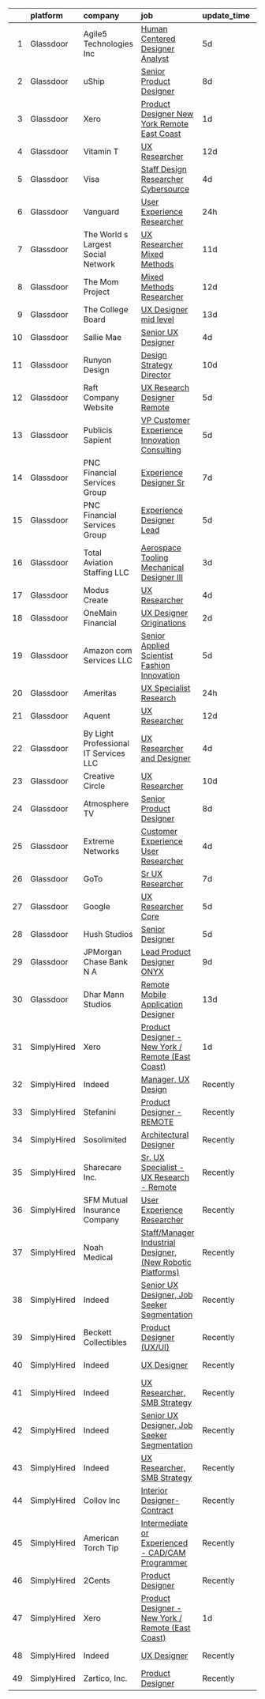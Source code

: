 

|    | platform    | company                               | job                                                                                                                                                                                                                                                                                                                                                                                                                                                                                                                                                                                                                                                                                                                                                                                                                                                                                                                                                                                                                                                                                                                                                                                                                                                                                                                                                                                                                                                                                                                                                                                          | update_time   | location                  |
|---:|:------------|:--------------------------------------|:---------------------------------------------------------------------------------------------------------------------------------------------------------------------------------------------------------------------------------------------------------------------------------------------------------------------------------------------------------------------------------------------------------------------------------------------------------------------------------------------------------------------------------------------------------------------------------------------------------------------------------------------------------------------------------------------------------------------------------------------------------------------------------------------------------------------------------------------------------------------------------------------------------------------------------------------------------------------------------------------------------------------------------------------------------------------------------------------------------------------------------------------------------------------------------------------------------------------------------------------------------------------------------------------------------------------------------------------------------------------------------------------------------------------------------------------------------------------------------------------------------------------------------------------------------------------------------------------|:--------------|:--------------------------|
|  1 | Glassdoor   | Agile5 Technologies  Inc              | [Human Centered Designer Analyst](https://www.glassdoor.com/partner/jobListing.htm?pos=122&ao=1136043&s=58&guid=0000018316d5a6d8bcabeadd6a4fad4b&src=GD_JOB_AD&t=SR&vt=w&ea=1&cs=1_7782aa9b&cb=1662535444541&jobListingId=1008109715339&jrtk=3-0-1gcbdb9oi2go6001-1gcbdb9p0ii2i800-b739c3857f8f3cfe-)                                                                                                                                                                                                                                                                                                                                                                                                                                                                                                                                                                                                                                                                                                                                                                                                                                                                                                                                                                                                                                                                                                                                                                                                                                                                                        | 5d            | Clarksburg, WV            |
|  2 | Glassdoor   | uShip                                 | [Senior Product Designer](https://www.glassdoor.com/partner/jobListing.htm?pos=127&ao=1136043&s=58&guid=0000018316d5a6d8bcabeadd6a4fad4b&src=GD_JOB_AD&t=SR&vt=w&ea=1&cs=1_c5849dfb&cb=1662535444541&jobListingId=1008101936157&jrtk=3-0-1gcbdb9oi2go6001-1gcbdb9p0ii2i800-9402fc01b14fa942-)                                                                                                                                                                                                                                                                                                                                                                                                                                                                                                                                                                                                                                                                                                                                                                                                                                                                                                                                                                                                                                                                                                                                                                                                                                                                                                | 8d            | Austin, TX                |
|  3 | Glassdoor   | Xero                                  | [Product Designer   New York   Remote  East Coast ](https://www.glassdoor.com/partner/jobListing.htm?pos=101&ao=1110586&s=58&guid=0000018316d5a6d8bcabeadd6a4fad4b&src=GD_JOB_AD&t=SR&vt=w&cs=1_042c393e&cb=1662535444539&jobListingId=1008119464057&cpc=BAB9AA3F436D8911&jrtk=3-0-1gcbdb9oi2go6001-1gcbdb9p0ii2i800-d42ffd1146131f09--6NYlbfkN0COvs0giDBQSZxCgxtGlP9F2rqb7f8qKMvTQKRfo9Z2aBBfdNwhT-PCbca6Tg6UbePLXSL2kZ8wB6QVlHX3jNKcLB3QdhbnaHtCR8dPv0f5XN7MxS1xg2rPm-swsPuD68rYGuZICUqkSSh1BmczAVfWYENYm4GY3NcwVq0TyWHY8ONw9rx7low6CFFsyZyTqD3aaqxgsjtyJSou2H3yBWlNtWbjzWjQbG5q6qgxYYA2GOh1cyqR0TkXfQxytMZKKQp0qHn3tt397KogAGZ32yftz9y7wBHKUB-J0nzLbUb4Sl1OEvkGHCr-0PWjIyT7Vjf8ZSsIvwfc1p3pkR5fWL-bJPpuphQ89JV5gPyMrHSBBHEWFP2uH8lMYVqYTU9UoOHDYk_u7Li6RAoZzfiyHESN4uoSAVJv817QNA1beG_2UgGgy3pBdO7HCBkENbSqRQy1N1rr0_8cIz6okisfBnMOUoETYEpf-aw2FNa4jGDrY9bCfwqXeygzzWcuhkDiEcnDcGFpNyMhPcdMZc-SeblhICv0jSc5pkOoYWDFDpdCQ7yUcdu9529OfTmbqyhp_mc%3D)                                                                                                                                                                                                                                                                                                                                                                                                                                                                                                                                                                                                                                        | 1d            | Remote                    |
|  4 | Glassdoor   | Vitamin T                             | [UX Researcher](https://www.glassdoor.com/partner/jobListing.htm?pos=111&ao=1110586&s=58&guid=0000018316d5a6d8bcabeadd6a4fad4b&src=GD_JOB_AD&t=SR&vt=w&cs=1_5db0f085&cb=1662535444540&jobListingId=1008094005103&cpc=F4EED0218A761C36&jrtk=3-0-1gcbdb9oi2go6001-1gcbdb9p0ii2i800-7f9475c5c7932d8a--6NYlbfkN0DMrcEu7yrtATojKJA7cEzGQ3FdRGWLh0CZQInL4ECGI6k5tN82kdM0cJmh4vC7Ggg9temFQ244RzG9fJ5s2FNn_IbN-_hRs3DBeFDaPq9nkpC3HmZblHYQE5ETVhiHKQU344ltiYtpK9psEwf2b636qUrcCt_uR5LtVQIlGy7f4vck4gGWCY8SWrbcn5XbJySuq-irhBhGkQje8yMSbVo-NOniRhKmDYuJ-GMaamRyWeNVDnWemGvEW14XLparRb4f3opB60dkvj2dmwCS3vaIUgOWRUS_PYP1oFDOzogZEnMGe4i02nIafZhbdwZvNU3nlZ6JgTNNEXUmDTYfdoNpuRXtejF5xvmOWLeVXCH5gao5Kh8NhIJTV2u-NQyR26Vf8iiVO0rr0C_l9RF9x6lnuxpNigfw_nZmonIaA3NrLTVc4O63cXDi-h0PskeXBay-0J0ggHm0lzAHAOsbwVkSJYefXRwR1JCNuybK1oOa0g%3D%3D)                                                                                                                                                                                                                                                                                                                                                                                                                                                                                                                                                                                                                                                                                                                                                              | 12d           | Menlo Park, CA            |
|  5 | Glassdoor   | Visa                                  | [Staff Design Researcher  Cybersource](https://www.glassdoor.com/partner/jobListing.htm?pos=124&ao=1136043&s=58&guid=0000018316d5a6d8bcabeadd6a4fad4b&src=GD_JOB_AD&t=SR&vt=w&cs=1_188c9173&cb=1662535444541&jobListingId=1008115176003&jrtk=3-0-1gcbdb9oi2go6001-1gcbdb9p0ii2i800-fcbd7dea325d2f0e-)                                                                                                                                                                                                                                                                                                                                                                                                                                                                                                                                                                                                                                                                                                                                                                                                                                                                                                                                                                                                                                                                                                                                                                                                                                                                                        | 4d            | Austin, TX                |
|  6 | Glassdoor   | Vanguard                              | [User Experience Researcher](https://www.glassdoor.com/partner/jobListing.htm?pos=102&ao=1110586&s=58&guid=0000018316d5a6d8bcabeadd6a4fad4b&src=GD_JOB_AD&t=SR&vt=w&cs=1_d49dd12f&cb=1662535444539&jobListingId=1008121347066&cpc=0A88B0016E52E137&jrtk=3-0-1gcbdb9oi2go6001-1gcbdb9p0ii2i800-48d0ebf817f63332--6NYlbfkN0BWQs_M7ZA8XLbIFWVw-PYcVVEPryqVLyWhKaEKPskHy2YkbHyHJDwB5vIJ0eSmX6Zwg47gT901vnKSjAqz5aEtolh9tfxevxeWtdG3HzO1y6TEwl9_Ku18p1ptuXc5qjdZh-ej-vneGEyWRkVGc68UdUMmL1dMo22mv8cVEaFKXaM0qyCXYknZ8Kt9GcFWHaskxOZQpSzsV194aAKBrF2yb050rQ1emn6T9knitslEEHueNJ2Oi_BpO9AHer7tc0JjqeqKbc94HjRgZQDaoY2OwZSNgfmiEIEAhqVevMjuaPZY10uSFmZvbYz8oRmg7DPj3XKjQrLxTTdsXqUNeRooNiBZN2gXrERrWSSUEEbbkZpiL0z2u0i-_JjAwMiX9V0PTVXfe8JDVyhe8y57QKZTfD3rQ97SFoy28xGfcldvO3926on6Lr2bseNWHgnfLd8Q1oGCRZrn5McubGo9w4xv2Mzo70afHOJTbLtgh7Iu4TGd5ZxMFAFxVznOqNkDwrHnAp2HX5rPZrELM5sGf2pftWQYSJPvecIF3w5__5F6K-rmW8FDXbC8JgY7yHr62z6XzerLCIg_tRIkNSoDuX8jNANrc-j5ptU16tFC-LJPbxUWcMzP__KtGPwhfxroKZpWKNg9ZW6P7c4YNzXHcAhNGZoB8tGpxMj1F4W2VnoYQzOfvR4kzvK_KmI6hEJld_AOUKJC1sjGWE_ZI6hvdpVzlcZ9Oecz5Xiv3ly_MPQkeDuVcfDIjAEaYZGBgVnpWWYkMLUwLppFLV4LBSv3wzXqEcRjV_9pFAUcSgdRWNgTn2kPfFwwEnjYXdWsZ-kY-0Sl34l873aCttMasAX_P59cr0Hj4HS2XOh9GLVPuti1W9RTzKtscXggIbnUcE7T_-LECYInmJk_nSQXkkJPwLN7qwDS_6Z-vZv8o0-Q-mYaxp62c6ksNCIpCoydRTlsf__6AE7PGfklR85tKv0JvBjg_UeNNanW_bZE2Fp34jhWjCvyvhmYF4xRz6j2UIcHxzeBPZy3A-wSvIiTmyF4rwulHmbIwE2aSWIk3vL1L6R_acmA8XCoezCCywROrs1VjLFcH9XoA6ArvqvSYmnFwB9L69vB3M-hms4%3D)                                                                                               | 24h           | Malvern, PA               |
|  7 | Glassdoor   | The World s Largest Social Network    | [UX Researcher  Mixed Methods ](https://www.glassdoor.com/partner/jobListing.htm?pos=108&ao=1110586&s=58&guid=0000018316d5a6d8bcabeadd6a4fad4b&src=GD_JOB_AD&t=SR&vt=w&ea=1&cs=1_be550634&cb=1662535444540&jobListingId=1008096980689&cpc=56C4EA4A1A191A49&jrtk=3-0-1gcbdb9oi2go6001-1gcbdb9p0ii2i800-35799963d9046fc4--6NYlbfkN0DSgjPPcnEdvoK3uuxfISLALE6pB1FR7YSHOr_tSg5_QGIhoz_2VqUepdcKLBLI_zRE0eu3KcAFBf_h5YlCXzqzrShHOJh1EHt5hZ4pWymPE0gfdWnb7UTUhs5rjYR-PcswrTeMzyLW3VNbxA-Gnykct-6BoQRQTmsz9dAWAXg7fFa9ceYhn7MkKhu-mR1IjScuKq_qmMLhu6sDpGjDjB8SItqsd5Y7KHQhgplikt3a0j6Hacfcrdp3vt4QkbWhavhHQZQ_jj1juyVdP_PdUyDIB96Djab5q3-3GtMcJLUHlEzqc6kihltbvuqEUY27XwbqVqBRoIAw4LlLJCr8GOz8wRyYWU9JLlASnUQ3J3ggIxPPrvgx06jPYcXspPllFtodtpu9mpZvrZO_YuKrEP1iAKs--3TFNpcBzaJ8nnZvUPd5ZULzS_Lyb5G8uYYLP5GqidqqdUVgrxaKhroZawuHNzTt4Oz0w96mPXKK5iAL-7MeoUAP5GOjBGuMxliV_Ezjfo_Bnuk7ZwVniuY_7jnjGRguouivJj4f7HW9fWhGAGN3i9cDl58NwgQEybyN6iHOxnpwdgj-QIDnGy27XPQX)                                                                                                                                                                                                                                                                                                                                                                                                                                                                                                                                                                                                                                     | 11d           | Menlo Park, CA            |
|  8 | Glassdoor   | The Mom Project                       | [Mixed Methods Researcher](https://www.glassdoor.com/partner/jobListing.htm?pos=106&ao=1110586&s=58&guid=0000018316d5a6d8bcabeadd6a4fad4b&src=GD_JOB_AD&t=SR&vt=w&cs=1_272f7a33&cb=1662535444540&jobListingId=1008094382917&cpc=BAB9AA3F436D8911&jrtk=3-0-1gcbdb9oi2go6001-1gcbdb9p0ii2i800-8c903439d4ff906b--6NYlbfkN0BDp_epf89aHDQhKpPegNJQ_ldQpEFZQsM9OcONMGxWx6pU56EKHF58QjVdAUvn2gXRtfyd_1WHfRqH7uSYUoli7EfV8YcLh__QN_kzLfROH08YDIKIwMuniaRo_ENTOGdY07fs4-FSf0PJeGrLNJ_EMdkIDNONtKuommK3wVKiT6oxe4yuKOfO15ChvxKwZpGVtWJtNoksUTWwelXwDC_cGD5UAohL1X_DwonXaI-mxS18cF-21oI8kf-u9SYoS6XUwmCBkJ_ieGJB4Y-mY1WLNBcv7SyACgnNbHHJ992INsiaCyfvMgYAfqkGDKzs5H36gfA_q9Ns4wjVtC5XTTdHhhDL28coNuOieU3nh5zNdzYfRDUZO284QTGTFeUDgN07KejnfGWiI0A4Wr0QnbwEabPmLLev0hMBHxxg-O4MJh9rRIPkacZqs0ymebeOZ5d-_jRm0j3qfBWGND_siu8Wff1sZYbJonM9qct5My2CF1u2QnMaapjJ7nXexEmpmqtbunZ739cGGmsRcIZqk4iivdIsN5pE-lKwFL18Xv_phmd4dFDnUqEOHWw139qhzVE%3D)                                                                                                                                                                                                                                                                                                                                                                                                                                                                                                                                                                                                                                                                 | 12d           | Menlo Park, CA            |
|  9 | Glassdoor   | The College Board                     | [UX Designer   mid level](https://www.glassdoor.com/partner/jobListing.htm?pos=114&ao=1136043&s=58&guid=0000018316d5a6d8bcabeadd6a4fad4b&src=GD_JOB_AD&t=SR&vt=w&cs=1_5b3227ba&cb=1662535444540&jobListingId=1008092282363&jrtk=3-0-1gcbdb9oi2go6001-1gcbdb9p0ii2i800-086a4eae3be896a2-)                                                                                                                                                                                                                                                                                                                                                                                                                                                                                                                                                                                                                                                                                                                                                                                                                                                                                                                                                                                                                                                                                                                                                                                                                                                                                                     | 13d           | Remote                    |
| 10 | Glassdoor   | Sallie Mae                            | [Senior UX Designer](https://www.glassdoor.com/partner/jobListing.htm?pos=116&ao=1136043&s=58&guid=0000018316d5a6d8bcabeadd6a4fad4b&src=GD_JOB_AD&t=SR&vt=w&cs=1_12d0066d&cb=1662535444540&jobListingId=1008114233324&jrtk=3-0-1gcbdb9oi2go6001-1gcbdb9p0ii2i800-7ff4eda7a9b5fbb3-)                                                                                                                                                                                                                                                                                                                                                                                                                                                                                                                                                                                                                                                                                                                                                                                                                                                                                                                                                                                                                                                                                                                                                                                                                                                                                                          | 4d            | Remote                    |
| 11 | Glassdoor   | Runyon Design                         | [Design Strategy Director](https://www.glassdoor.com/partner/jobListing.htm?pos=129&ao=1136043&s=58&guid=0000018316d5a6d8bcabeadd6a4fad4b&src=GD_JOB_AD&t=SR&vt=w&cs=1_a948340c&cb=1662535444541&jobListingId=1008098203317&jrtk=3-0-1gcbdb9oi2go6001-1gcbdb9p0ii2i800-97290d91c8fcfaa1-)                                                                                                                                                                                                                                                                                                                                                                                                                                                                                                                                                                                                                                                                                                                                                                                                                                                                                                                                                                                                                                                                                                                                                                                                                                                                                                    | 10d           | Brooklyn, NY              |
| 12 | Glassdoor   | Raft Company Website                  | [UX Research   Designer  Remote ](https://www.glassdoor.com/partner/jobListing.htm?pos=118&ao=1136043&s=58&guid=0000018316d5a6d8bcabeadd6a4fad4b&src=GD_JOB_AD&t=SR&vt=w&ea=1&cs=1_456bc9c1&cb=1662535444541&jobListingId=1008111305571&jrtk=3-0-1gcbdb9oi2go6001-1gcbdb9p0ii2i800-6b28d26856a37e52-)                                                                                                                                                                                                                                                                                                                                                                                                                                                                                                                                                                                                                                                                                                                                                                                                                                                                                                                                                                                                                                                                                                                                                                                                                                                                                        | 5d            | San Antonio, TX           |
| 13 | Glassdoor   | Publicis Sapient                      | [VP Customer Experience   Innovation Consulting](https://www.glassdoor.com/partner/jobListing.htm?pos=123&ao=1136043&s=58&guid=0000018316d5a6d8bcabeadd6a4fad4b&src=GD_JOB_AD&t=SR&vt=w&cs=1_993d2d13&cb=1662535444541&jobListingId=1008112627382&jrtk=3-0-1gcbdb9oi2go6001-1gcbdb9p0ii2i800-531dc4440e59fc5d-)                                                                                                                                                                                                                                                                                                                                                                                                                                                                                                                                                                                                                                                                                                                                                                                                                                                                                                                                                                                                                                                                                                                                                                                                                                                                              | 5d            | Chicago, IL               |
| 14 | Glassdoor   | PNC Financial Services Group          | [Experience Designer Sr](https://www.glassdoor.com/partner/jobListing.htm?pos=105&ao=1110586&s=58&guid=0000018316d5a6d8bcabeadd6a4fad4b&src=GD_JOB_AD&t=SR&vt=w&cs=1_7befed65&cb=1662535444539&jobListingId=1008104792358&cpc=5C70DC7FEE0D01B1&jrtk=3-0-1gcbdb9oi2go6001-1gcbdb9p0ii2i800-ff44ceab15903012--6NYlbfkN0AMofH_6zXbiqn6xehDj89HQNfpf30LHk40Y3Yl5cZTpm-EXukPQNetNbgZyPcaSjlGWrSERsypk3ETcFugrhPCjtbFd-kQTDkg12O05d7R8po7B1jvwbwUIkQOiBWnFkePtPbjDklBC6t5yWsxn_1lWOeq0-ULhCBEBnhe85jllLG2pxx0B2SgsVGhln5P_E87-g_jzJRHK8-4ClQKoI0hFMW8QXpzujTdgxIUFZdA2KtvJQ4Rsjb2U5cpxr3ZINOfyDzgPklIMEgzxmltI_51NL1xa2wyZ7dVnM4VLAg5gBbcEaSKZX1uJEknW6DrIzfz9zBIhbBWJk3nCNYNedRE5sjqyrxv1-NukLKWjhPNXIYg9qJjxcxTfBZw_J_FmpesQf6CKYEZzswcFU5-ZxdrJI7z1dbitUGyz66dF2ifZjANn_TBwlw0W8KhM3ofojoXBYHcszzMs6XFLphHF0d8BIMwj_ASYG6g2jmvy1J0vKQG8TYevAuayXwyITuV4PKR6vd9tLbS21qV5a7-uZV_Q6kxPs5E87wmKhdjPwZrYI_V9iJ4z6Di95SOxBUVO0RssfnFO-6xLmSdRwHqWPSz-0Q03yZZc5hl8087a1rJhp9_bZbFoguNYEFJVy0xw_oyZ4IWXTZq5LkYM5mwZD21TSGllrvTuqcDGeAQy1byJ54loUjnLy_8BI6_bhlDwJP4caTTWd-o-YHYnZ7-cRvjsFn3hFeP01LzY1xXzgU8fmfKXzhh31sJygWUFT365O0lVH4XyQfetXLTqv9-q4Elez82USDkL67R6TeUU99xrzK_l1qCb5NHUtwkh_0G3ByAjzK1U7V1Y9lqvrVSYFk5xi4XKfyRhPUDuDISdd2xly4M9_raNLTKeFTdNdJ9RmjR1IV7wKuh5oY-ugB6jDdzKF9L6OatUuFIeV9N8jKDVMqnXXo82wbIfLiO9JFjkRuftwb1C33KNurVstXWJq5FoktNoNrHl-5rzczRa_ZP1kDzrXAAlLi8Y2RXpP4tdSN4lvY8ZxDtS1nw8zXcrAOecrPx7fmFT-7IZ-AN7zNERMsNbYvHja_ei8IjNwEMUea19EQgB8CDkO0ZHO2Q8JnB72vA0hEVfEAyFkp7ueRmgUmv5v7Eum6cBLU1PvCiyeFNbI3fCIuRaeT9Uf103aMpnnh5SXKX5YvmHf0KYaFBfMcYTTxY-oZqgxOR4cR5Ibc%3D)   | 7d            | Pittsburgh, PA            |
| 15 | Glassdoor   | PNC Financial Services Group          | [Experience Designer Lead](https://www.glassdoor.com/partner/jobListing.htm?pos=107&ao=1110586&s=58&guid=0000018316d5a6d8bcabeadd6a4fad4b&src=GD_JOB_AD&t=SR&vt=w&cs=1_5e9732f6&cb=1662535444540&jobListingId=1008110838607&cpc=9C4F014304452074&jrtk=3-0-1gcbdb9oi2go6001-1gcbdb9p0ii2i800-77e2c13d94bffa67--6NYlbfkN0AMofH_6zXbiqn6xehDj89HQNfpf30LHk40Y3Yl5cZTpm-EXukPQNetNbgZyPcaSjlLzHh7Pj1nkQkgNAE7JUeRjrEPGwGP3xPfeyOT5gmWvg3TjvN5z_qOnS5dJSaJgKhuGEtMZtH2D4OJl24xVW9_coU9-1pKeH-Pj1QtGH8uz1xiJf4iCAKJvKydxACsBdbElzaQE8vIQKqu_MAwdvvhm97ekuBrcgSguC_maboMgkr9nOuaNtvGORSf6w4WUBWq2EIYTNG2OqF9fZ0GxhwNEy7hg2NmIbnD69Nd1FnWW5YIJdVtb4UWaOlyYSlj1PWE3gcLWIQCpCaVObEkyCqDxciY898BTuqH646Sx0wDOfZYL7alayWwar5Qg81efN_GsJNexEhflkb7Dx3P1FB6Zb8RpJ40h9y1AkJ-lg29mxN2o7UOe3hEORDAR4y2AjxX10Aion2dxEuJXF39ntP7rDKwP3f3OUI5vsFmkmS-FsyWJBZ8qR3NsVvEhbQNka2EIvH6iX-qs7JIx-_tzUGXnkeaFlFt59yN38SpaqvoAIOM4sVtUOkxMEOq6H13KNeOByhkek_8sPmc1l9YXc-93ML92dJFnzopLV176PuN3UtSYnkyuQad0fSigi3KNOmgUeo7INmgiJzVYgEk86Wp-Gz7V4OJ78X6dFM2sH7w-A2jJLe6p6QlK8w359raJlDG1smMvYZUz2yGC_CeN52VlVHQW7xEIEwdzrXSqCah_Ht9pcHz07YVyZDCgVxaXtPv1e2fAukoJXYTzH8_ItBudb6gdESa-VPXyl3kPDxwLQ_jI6m7gVPt30tZTz_jjQ12a8j319N3bHgM-5oOg8E9p4IrpnMgKD2bhBBP57tz8iofL3KGu1surDgvND1CLVYvZ5cYcCvic7hiwiqdOX258lDrtgZC7TeBsFtm8jC-w_r-jpPc4HJQPV1_vqbiA2nacsszTPDx8bAauxmZh4PehQe-rk9nUeQoazmmHiX2B7B7xDpMyvzg6ixmWT69pekHPkHBYibrrhBGgk1sGMLiRJRdX77gaUTzbRJTFQyAxKTjNmsNHVkRiYkYteZnUDj-f665LiWt9xgZpLDdOyH8ahfJeAD-POUnrj9mM5joRTF1dhSHxAkxEbrm0RuEeGMyAOVu9QX2ZOIjfh-BmcGEC8f9vgK4iE_rVg-fVtrfKQmrPAPC6qZJZOiwLBiTLds%3D) | 5d            | Pittsburgh, PA            |
| 16 | Glassdoor   | Total Aviation Staffing  LLC          | [Aerospace Tooling Mechanical Designer III](https://www.glassdoor.com/partner/jobListing.htm?pos=121&ao=1136043&s=58&guid=0000018316d5a6d8bcabeadd6a4fad4b&src=GD_JOB_AD&t=SR&vt=w&ea=1&cs=1_932b35b4&cb=1662535444541&jobListingId=1008115904010&jrtk=3-0-1gcbdb9oi2go6001-1gcbdb9p0ii2i800-27df67c0811eaaee-)                                                                                                                                                                                                                                                                                                                                                                                                                                                                                                                                                                                                                                                                                                                                                                                                                                                                                                                                                                                                                                                                                                                                                                                                                                                                              | 3d            | Macomb, MI                |
| 17 | Glassdoor   | Modus Create                          | [UX Researcher](https://www.glassdoor.com/partner/jobListing.htm?pos=119&ao=1136043&s=58&guid=0000018316d5a6d8bcabeadd6a4fad4b&src=GD_JOB_AD&t=SR&vt=w&ea=1&cs=1_4241254d&cb=1662535444541&jobListingId=1008114351264&jrtk=3-0-1gcbdb9oi2go6001-1gcbdb9p0ii2i800-e3bc2d0ca96ae0ab-)                                                                                                                                                                                                                                                                                                                                                                                                                                                                                                                                                                                                                                                                                                                                                                                                                                                                                                                                                                                                                                                                                                                                                                                                                                                                                                          | 4d            | Boston, MA                |
| 18 | Glassdoor   | OneMain Financial                     | [UX Designer   Originations](https://www.glassdoor.com/partner/jobListing.htm?pos=104&ao=1110586&s=58&guid=0000018316d5a6d8bcabeadd6a4fad4b&src=GD_JOB_AD&t=SR&vt=w&cs=1_ac2509b1&cb=1662535444539&jobListingId=1008117036815&cpc=723ADC3DFE402989&jrtk=3-0-1gcbdb9oi2go6001-1gcbdb9p0ii2i800-07b81642ceb55d89--6NYlbfkN0Bjlu5n-gv5HO0Uw8oUWkLCzq7-4ueCq4bqHo-b0jTNgI54p76ZEKrkhhuicj6XEfrks_NQ6dALBefo3saVyeCPxaQw7aYwsaywO8H8DFvlfP4Gx-RKV0pVaMeRnkTIYv35XFhsMS-XcBvpI_eherQ5bNxH8xkNm8FulrhsIEHZpeGXH7A8m1YgNv5kyGnRcoQmTDPC3mtxLm0QyKUzm5q7lj01fc8QP_mnPBsd-AtyP_pLwWp68vxsInXhKjncpTt-4pk5kWLM9Uu4-xKm2bIH6IewpSU-V3cNy_OLxiezcohbnk_6l83Iyej89MvsVfDS0dowbNAVxzRQIN5kmzxln2-pMS53I8uxu5s-Ke3XkF3S2DyeJvVrwXA2ygAOc-MoXmQJRhbJNC0l_0h6cE_kS1tgDAMOI1oNuOHt60t_rPhXcFFALSxOCXiq7VW3mRU%3D)                                                                                                                                                                                                                                                                                                                                                                                                                                                                                                                                                                                                                                                                                                                                                                                               | 2d            | Charlotte, NC             |
| 19 | Glassdoor   | Amazon com Services LLC               | [Senior Applied Scientist  Fashion Innovation](https://www.glassdoor.com/partner/jobListing.htm?pos=128&ao=1136043&s=58&guid=0000018316d5a6d8bcabeadd6a4fad4b&src=GD_JOB_AD&t=SR&vt=w&cs=1_ed772321&cb=1662535444541&jobListingId=1008111669533&jrtk=3-0-1gcbdb9oi2go6001-1gcbdb9p0ii2i800-38f8135fcdcb1878-)                                                                                                                                                                                                                                                                                                                                                                                                                                                                                                                                                                                                                                                                                                                                                                                                                                                                                                                                                                                                                                                                                                                                                                                                                                                                                | 5d            | Remote                    |
| 20 | Glassdoor   | Ameritas                              | [UX Specialist  Research ](https://www.glassdoor.com/partner/jobListing.htm?pos=103&ao=1110586&s=58&guid=0000018316d5a6d8bcabeadd6a4fad4b&src=GD_JOB_AD&t=SR&vt=w&cs=1_9ae3d387&cb=1662535444539&jobListingId=1008120892696&cpc=3DB599BF2F4828F0&jrtk=3-0-1gcbdb9oi2go6001-1gcbdb9p0ii2i800-7c821902419dfad7--6NYlbfkN0CKAn8Ne3arQi1Mh5qwjYsG5lwTL_pp_IkpGjXO6EXKyMeE2PULXRCuAYt4GuNIHY-afI0GRHVoUaGRycwMCYMXIo6xCm1q2ZjcS3REvX_fYYlXdHiQTRAeg1pnHbB1ZG1WggvQvDQ65LtboqxauedZ6G8fb0W1WGfLKV3te7MGQ74Emnb7lr0Esywk_ZPKgOa1uIWzbel-sBiIcQoLyuCIRcpmGByW8Jd5RBLsoZdL13BrxE3X6I92vHT6ZWuW5Q2QgvCBRotKKq7lV25omX7kfcbkIPpzbfOb1i2ZRoOC8eURlcXlpEXtLUMfq4ZNCtHs4CxW5KNSDXzljtORcSHJGq3F2t4Bn-NStGPIZ1jhQ4JCzkPZs31ooxdzGGiI2Y_zeiCRGsi9sDvus4ScDYIC5QG9scOHBNN7QAjjUcaau5HMTGf_z9Voe0hBqssfHaO8LJoD7xz49U7Q9Yj35VK-3DNeucRFhGlgD3CE9Nc3RDr8WE4U23DrpcFRT7BAamoDjCQdVsw-lezJAtc344wiTlnFpFOKwP4KlntJbvYhiGIjCNM-aK2K)                                                                                                                                                                                                                                                                                                                                                                                                                                                                                                                                                                                                                                                                               | 24h           | Remote                    |
| 21 | Glassdoor   | Aquent                                | [UX Researcher](https://www.glassdoor.com/partner/jobListing.htm?pos=110&ao=1110586&s=58&guid=0000018316d5a6d8bcabeadd6a4fad4b&src=GD_JOB_AD&t=SR&vt=w&cs=1_5f3bce32&cb=1662535444540&jobListingId=1008094068121&cpc=155EB9D5185558AF&jrtk=3-0-1gcbdb9oi2go6001-1gcbdb9p0ii2i800-99edb61b41aee604--6NYlbfkN0DMrcEu7yrtATojKJA7cEzGQ3FdRGWLh0CZQInL4ECGI9gD0Wolx9R2v-Aex0-GK073JfeDa6HIKTE7_wlPVOTQI7EgKAEN1KjxTrheletNfAugbl_Jx99Ysu2lsmOBFJLYVrZAT7wSHe4eQ5zK1Ve8XCMYYkxNdRd7MRSmRJWg0Smz1dKs3jl_FwfUDhnOGtVUT0LZPUd0WdWDiwKqdrENlQGpLBu9Pc8P5Okybi_WDLAWtPj91aprQFFk0X1B5M0GUytqY6dNl5zssP4xfCYLX_PLu269zH5aSnwAuwwlaJ6SkbsBcOtnGuzSVs2xaypTvn7Ao6mNGPwCTC_0eOr4HVdngHG25plmcFkYMmJ5xdUG93JHXyrleP2mwD32ZxK2ecaFLUiR-UzFf_409TeDKD1yeaewNZI9W2LS5pjujM-I-XG7XKyI6D4P_ZHHmKH0MCuAhIJkXQ%3D%3D)                                                                                                                                                                                                                                                                                                                                                                                                                                                                                                                                                                                                                                                                                                                                                                                              | 12d           | Menlo Park, CA            |
| 22 | Glassdoor   | By Light Professional IT Services LLC | [UX Researcher and Designer](https://www.glassdoor.com/partner/jobListing.htm?pos=113&ao=1136043&s=58&guid=0000018316d5a6d8bcabeadd6a4fad4b&src=GD_JOB_AD&t=SR&vt=w&cs=1_1f03336b&cb=1662535444540&jobListingId=1008114917330&jrtk=3-0-1gcbdb9oi2go6001-1gcbdb9p0ii2i800-d2053a01e16a0bd1-)                                                                                                                                                                                                                                                                                                                                                                                                                                                                                                                                                                                                                                                                                                                                                                                                                                                                                                                                                                                                                                                                                                                                                                                                                                                                                                  | 4d            | Remote                    |
| 23 | Glassdoor   | Creative Circle                       | [UX Researcher](https://www.glassdoor.com/partner/jobListing.htm?pos=109&ao=1110586&s=58&guid=0000018316d5a6d8bcabeadd6a4fad4b&src=GD_JOB_AD&t=SR&vt=w&cs=1_be3f2ab2&cb=1662535444540&jobListingId=1008098183786&cpc=D2F1DE17EE1F43B9&jrtk=3-0-1gcbdb9oi2go6001-1gcbdb9p0ii2i800-b9d495bd6a7d5041--6NYlbfkN0BPwlZa85gbT4Q3XYQoU_uQn0Qmw9zd_9UNfmcwtqAVud1yvyq1Z4UAlx1bxhDUi3KWumz1N-iihhD41CFEu2BM1Xd4t4j4b4z51Un3hO89GwejwxosjaWu0WBTURHZ06J2liXbMigISL8BVuTtzTp2IBlMQDGO9O5tY4cacV3zwxTuYYiezTXufpl8_wAbr3Ep_WUnn1MfxzGTzYeyj_RQVZeFqRt7J-pZ4KYoW_xWyuGPEW8p-Ju8GjLtuQRJKbgGc-Bqp4JkKGXOXHoxP6Qyj8si9yPqT_tHASE_KRYDuvXQlCu6kqAwxuWJ7RVYliwIT8idp-vNqKE5QQW4nRNZFQdFoMj6rMLBiq6PHCxlSsORKk96qDw1dUVXcjl0ZMFfeUdhygua10plncW_YCsytwYNqmgAwaf_sTzWh33tviZXE50PvBqZk6ZSJ3kOVjKMf8RgA7JshYaNvT7zuHfMZGAWNTx44xICqbivjMNh6BfJ2pzuutaWlMYXzYgMKeIqKAtLcnrbqw%3D%3D)                                                                                                                                                                                                                                                                                                                                                                                                                                                                                                                                                                                                                                                                                                                              | 10d           | Menlo Park, CA            |
| 24 | Glassdoor   | Atmosphere TV                         | [Senior Product Designer](https://www.glassdoor.com/partner/jobListing.htm?pos=125&ao=1136043&s=58&guid=0000018316d5a6d8bcabeadd6a4fad4b&src=GD_JOB_AD&t=SR&vt=w&ea=1&cs=1_1dfb4a00&cb=1662535444541&jobListingId=1008101229100&jrtk=3-0-1gcbdb9oi2go6001-1gcbdb9p0ii2i800-a10285230534de19-)                                                                                                                                                                                                                                                                                                                                                                                                                                                                                                                                                                                                                                                                                                                                                                                                                                                                                                                                                                                                                                                                                                                                                                                                                                                                                                | 8d            | Austin, TX                |
| 25 | Glassdoor   | Extreme Networks                      | [Customer Experience User Researcher](https://www.glassdoor.com/partner/jobListing.htm?pos=117&ao=1136043&s=58&guid=0000018316d5a6d8bcabeadd6a4fad4b&src=GD_JOB_AD&t=SR&vt=w&cs=1_0ca1544c&cb=1662535444540&jobListingId=1008114863387&jrtk=3-0-1gcbdb9oi2go6001-1gcbdb9p0ii2i800-20ad01afe9fa41f7-)                                                                                                                                                                                                                                                                                                                                                                                                                                                                                                                                                                                                                                                                                                                                                                                                                                                                                                                                                                                                                                                                                                                                                                                                                                                                                         | 4d            | California                |
| 26 | Glassdoor   | GoTo                                  | [Sr  UX Researcher](https://www.glassdoor.com/partner/jobListing.htm?pos=130&ao=1136043&s=58&guid=0000018316d5a6d8bcabeadd6a4fad4b&src=GD_JOB_AD&t=SR&vt=w&cs=1_d7b1a61b&cb=1662535444541&jobListingId=1008103403792&jrtk=3-0-1gcbdb9oi2go6001-1gcbdb9p0ii2i800-4ac5d03b82059c35-)                                                                                                                                                                                                                                                                                                                                                                                                                                                                                                                                                                                                                                                                                                                                                                                                                                                                                                                                                                                                                                                                                                                                                                                                                                                                                                           | 7d            | Boston, MA                |
| 27 | Glassdoor   | Google                                | [UX Researcher  Core](https://www.glassdoor.com/partner/jobListing.htm?pos=115&ao=1136043&s=58&guid=0000018316d5a6d8bcabeadd6a4fad4b&src=GD_JOB_AD&t=SR&vt=w&cs=1_ec6d6aa1&cb=1662535444540&jobListingId=1008111471132&jrtk=3-0-1gcbdb9oi2go6001-1gcbdb9p0ii2i800-5f781c500a24abfb-)                                                                                                                                                                                                                                                                                                                                                                                                                                                                                                                                                                                                                                                                                                                                                                                                                                                                                                                                                                                                                                                                                                                                                                                                                                                                                                         | 5d            | New York, NY              |
| 28 | Glassdoor   | Hush Studios                          | [Senior Designer](https://www.glassdoor.com/partner/jobListing.htm?pos=112&ao=1136043&s=58&guid=0000018316d5a6d8bcabeadd6a4fad4b&src=GD_JOB_AD&t=SR&vt=w&cs=1_e02dbc70&cb=1662535444540&jobListingId=1008110942193&jrtk=3-0-1gcbdb9oi2go6001-1gcbdb9p0ii2i800-aacaa0183ed612b9-)                                                                                                                                                                                                                                                                                                                                                                                                                                                                                                                                                                                                                                                                                                                                                                                                                                                                                                                                                                                                                                                                                                                                                                                                                                                                                                             | 5d            | Brooklyn, NY              |
| 29 | Glassdoor   | JPMorgan Chase Bank  N A              | [Lead Product Designer   ONYX](https://www.glassdoor.com/partner/jobListing.htm?pos=126&ao=1136043&s=58&guid=0000018316d5a6d8bcabeadd6a4fad4b&src=GD_JOB_AD&t=SR&vt=w&cs=1_3ab839f5&cb=1662535444541&jobListingId=1008100361467&jrtk=3-0-1gcbdb9oi2go6001-1gcbdb9p0ii2i800-00574b8c7f80c186-)                                                                                                                                                                                                                                                                                                                                                                                                                                                                                                                                                                                                                                                                                                                                                                                                                                                                                                                                                                                                                                                                                                                                                                                                                                                                                                | 9d            | New York, NY              |
| 30 | Glassdoor   | Dhar Mann Studios                     | [Remote Mobile Application Designer](https://www.glassdoor.com/partner/jobListing.htm?pos=120&ao=1136043&s=58&guid=0000018316d5a6d8bcabeadd6a4fad4b&src=GD_JOB_AD&t=SR&vt=w&ea=1&cs=1_c99ed2c7&cb=1662535444541&jobListingId=1008090242917&jrtk=3-0-1gcbdb9oi2go6001-1gcbdb9p0ii2i800-08bc5fa4cfca7635-)                                                                                                                                                                                                                                                                                                                                                                                                                                                                                                                                                                                                                                                                                                                                                                                                                                                                                                                                                                                                                                                                                                                                                                                                                                                                                     | 13d           | Burbank, CA               |
| 31 | SimplyHired | Xero                                  | [Product Designer - New York / Remote (East Coast)](https://www.simplyhired.com/job/Uve7sc1FrWS-FAPF8zVeCvmJntMIsHinLThLFFqIBH0h7xea4dfymQ?q=generative+designer)                                                                                                                                                                                                                                                                                                                                                                                                                                                                                                                                                                                                                                                                                                                                                                                                                                                                                                                                                                                                                                                                                                                                                                                                                                                                                                                                                                                                                            | 1d            | Remote                    |
| 32 | SimplyHired | Indeed                                | [Manager, UX Design](https://www.simplyhired.com/job/Bq589sK4IRMfwF5-KARscZ6LsNo2I05ZrwbHgWV1WMmQn8wB-Cg3yw?q=generative+designer)                                                                                                                                                                                                                                                                                                                                                                                                                                                                                                                                                                                                                                                                                                                                                                                                                                                                                                                                                                                                                                                                                                                                                                                                                                                                                                                                                                                                                                                           | Recently      | United States             |
| 33 | SimplyHired | Stefanini                             | [Product Designer - REMOTE](https://www.simplyhired.com/job/Arzm_iP7hnwrFwmga5_9Aju5FHfJlvvTUqCcwNVSk03DdQ36f7Sglg?q=generative+designer)                                                                                                                                                                                                                                                                                                                                                                                                                                                                                                                                                                                                                                                                                                                                                                                                                                                                                                                                                                                                                                                                                                                                                                                                                                                                                                                                                                                                                                                    | Recently      | Remote                    |
| 34 | SimplyHired | Sosolimited                           | [Architectural Designer](https://www.simplyhired.com/job/1wnZZjS_T2B-Khb33FLg8m5W26VpFJO-O7M0joPbDLzOi2-l3WqCTg?q=generative+designer)                                                                                                                                                                                                                                                                                                                                                                                                                                                                                                                                                                                                                                                                                                                                                                                                                                                                                                                                                                                                                                                                                                                                                                                                                                                                                                                                                                                                                                                       | Recently      | Boston, MA                |
| 35 | SimplyHired | Sharecare Inc.                        | [Sr. UX Specialist - UX Research - Remote](https://www.simplyhired.com/job/yAXt4bmQ8xuHM9-XoGMSvIshFuvl9QBMranrz7qLOKTM0oYizHKPlg?q=generative+designer)                                                                                                                                                                                                                                                                                                                                                                                                                                                                                                                                                                                                                                                                                                                                                                                                                                                                                                                                                                                                                                                                                                                                                                                                                                                                                                                                                                                                                                     | Recently      | Atlanta, GA               |
| 36 | SimplyHired | SFM Mutual Insurance Company          | [User Experience Researcher](https://www.simplyhired.com/job/q7YkSDr49eIMyGsjnEsWzQDcdRzh4LJi6vHhnUzHogohwIPFoCfm4w?q=generative+designer)                                                                                                                                                                                                                                                                                                                                                                                                                                                                                                                                                                                                                                                                                                                                                                                                                                                                                                                                                                                                                                                                                                                                                                                                                                                                                                                                                                                                                                                   | Recently      | Bloomington, MN           |
| 37 | SimplyHired | Noah Medical                          | [Staff/Manager Industrial Designer, (New Robotic Platforms)](https://www.simplyhired.com/job/Q1hQ1Qp6O7CZ6Z_3K_2XWf-RupqMcD3-ZovBqcVZt1g31kYNulR1-Q?q=generative+designer)                                                                                                                                                                                                                                                                                                                                                                                                                                                                                                                                                                                                                                                                                                                                                                                                                                                                                                                                                                                                                                                                                                                                                                                                                                                                                                                                                                                                                   | Recently      | Pleasanton, CA            |
| 38 | SimplyHired | Indeed                                | [Senior UX Designer, Job Seeker Segmentation](https://www.simplyhired.com/job/JrNU4Yvrr9S_901VrmynkMtIOaHZEXEgMmlvCyRsAG6n-ymmoIqNqA?q=generative+designer)                                                                                                                                                                                                                                                                                                                                                                                                                                                                                                                                                                                                                                                                                                                                                                                                                                                                                                                                                                                                                                                                                                                                                                                                                                                                                                                                                                                                                                  | Recently      | Seattle, WA +4 locations  |
| 39 | SimplyHired | Beckett Collectibles                  | [Product Designer (UX/UI)](https://www.simplyhired.com/job/gy0rLbkSdqKpBWtXfq3UwAEy9l89FRalzI2T5vH_cVb3ernBWBwUVg?q=generative+designer)                                                                                                                                                                                                                                                                                                                                                                                                                                                                                                                                                                                                                                                                                                                                                                                                                                                                                                                                                                                                                                                                                                                                                                                                                                                                                                                                                                                                                                                     | Recently      | Remote                    |
| 40 | SimplyHired | Indeed                                | [UX Designer](https://www.simplyhired.com/job/URziMhrNTaKa1PLKfIfrhF-GuRmaj4gn2FhVHZfhBU3tWsV0R0J4dw?q=generative+designer)                                                                                                                                                                                                                                                                                                                                                                                                                                                                                                                                                                                                                                                                                                                                                                                                                                                                                                                                                                                                                                                                                                                                                                                                                                                                                                                                                                                                                                                                  | Recently      | United States             |
| 41 | SimplyHired | Indeed                                | [UX Researcher, SMB Strategy](https://www.simplyhired.com/job/wLpxQBTaeVWnovAC8fRcyiLVzFkqJ7oTR8II3-cHTKwQkEzDUMbL6A?q=generative+designer)                                                                                                                                                                                                                                                                                                                                                                                                                                                                                                                                                                                                                                                                                                                                                                                                                                                                                                                                                                                                                                                                                                                                                                                                                                                                                                                                                                                                                                                  | Recently      | United States             |
| 42 | SimplyHired | Indeed                                | [Senior UX Designer, Job Seeker Segmentation](https://www.simplyhired.com/job/JrNU4Yvrr9S_901VrmynkMtIOaHZEXEgMmlvCyRsAG6n-ymmoIqNqA?q=generative+designer)                                                                                                                                                                                                                                                                                                                                                                                                                                                                                                                                                                                                                                                                                                                                                                                                                                                                                                                                                                                                                                                                                                                                                                                                                                                                                                                                                                                                                                  | Recently      | Seattle, WA               |
| 43 | SimplyHired | Indeed                                | [UX Researcher, SMB Strategy](https://www.simplyhired.com/job/wLpxQBTaeVWnovAC8fRcyiLVzFkqJ7oTR8II3-cHTKwQkEzDUMbL6A?q=generative+designer)                                                                                                                                                                                                                                                                                                                                                                                                                                                                                                                                                                                                                                                                                                                                                                                                                                                                                                                                                                                                                                                                                                                                                                                                                                                                                                                                                                                                                                                  | Recently      | United States +1 location |
| 44 | SimplyHired | Collov Inc                            | [Interior Designer-Contract](https://www.simplyhired.com/job/BWulXfwm_DajYkRoVR_cHEZ0YAw0ZzUYn4k1ZR9ZbVk7SbJZhkaf0Q?q=generative+designer)                                                                                                                                                                                                                                                                                                                                                                                                                                                                                                                                                                                                                                                                                                                                                                                                                                                                                                                                                                                                                                                                                                                                                                                                                                                                                                                                                                                                                                                   | Recently      | Remote                    |
| 45 | SimplyHired | American Torch Tip                    | [Intermediate or Experienced - CAD/CAM Programmer](https://www.simplyhired.com/job/ifV5vJ5oIJ-RFxVjcNkr2FGqpGsMGx_xuALRe694-z420ejluC13oA?q=generative+designer)                                                                                                                                                                                                                                                                                                                                                                                                                                                                                                                                                                                                                                                                                                                                                                                                                                                                                                                                                                                                                                                                                                                                                                                                                                                                                                                                                                                                                             | Recently      | Bradenton, FL             |
| 46 | SimplyHired | 2Cents                                | [Product Designer](https://www.simplyhired.com/job/hfDbNr8nE59mZFMKpfn6QfxbSTb1dwOOakE4x9PO6RQwDAuXGUzsaw?q=generative+designer)                                                                                                                                                                                                                                                                                                                                                                                                                                                                                                                                                                                                                                                                                                                                                                                                                                                                                                                                                                                                                                                                                                                                                                                                                                                                                                                                                                                                                                                             | Recently      | Remote                    |
| 47 | SimplyHired | Xero                                  | [Product Designer - New York / Remote (East Coast)](https://www.simplyhired.com/job/Uve7sc1FrWS-FAPF8zVeCvmJntMIsHinLThLFFqIBH0h7xea4dfymQ?q=generative+designer)                                                                                                                                                                                                                                                                                                                                                                                                                                                                                                                                                                                                                                                                                                                                                                                                                                                                                                                                                                                                                                                                                                                                                                                                                                                                                                                                                                                                                            | 1d            | Remote                    |
| 48 | SimplyHired | Indeed                                | [UX Designer](https://www.simplyhired.com/job/URziMhrNTaKa1PLKfIfrhF-GuRmaj4gn2FhVHZfhBU3tWsV0R0J4dw?q=generative+designer)                                                                                                                                                                                                                                                                                                                                                                                                                                                                                                                                                                                                                                                                                                                                                                                                                                                                                                                                                                                                                                                                                                                                                                                                                                                                                                                                                                                                                                                                  | Recently      | United States             |
| 49 | SimplyHired | Zartico, Inc.                         | [Product Designer](https://www.simplyhired.com/job/AvkylNGa_FTWwzDheU-xbU3PC5c2lQt485zSSNtwwzBQ_MAFGKFPgw?q=generative+designer)                                                                                                                                                                                                                                                                                                                                                                                                                                                                                                                                                                                                                                                                                                                                                                                                                                                                                                                                                                                                                                                                                                                                                                                                                                                                                                                                                                                                                                                             | Recently      | Remote                    |